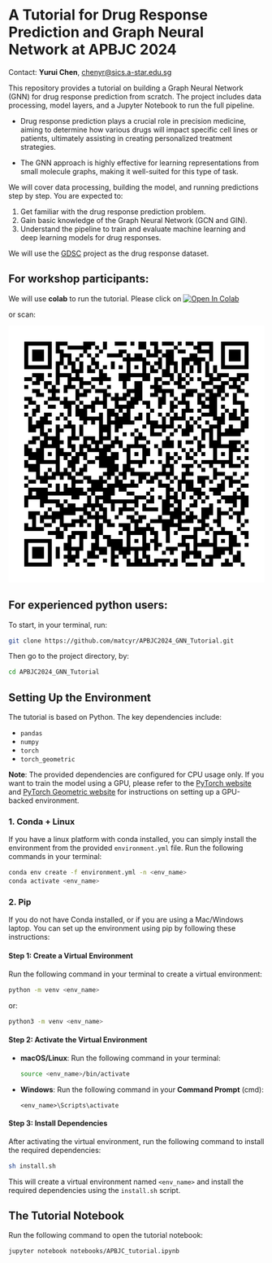 # A Tutorial for Drug Response Prediction and Graph Neural Network at APBJC 2024

Contact: **Yurui Chen**, [chenyr@sics.a-star.edu.sg](mailto:chenyr@sics.a-star.edu.sg)

This repository provides a tutorial on building a Graph Neural Network (GNN) for drug response prediction from scratch. The project includes data processing, model layers, and a Jupyter Notebook to run the full pipeline.

- Drug response prediction plays a crucial role in precision medicine, aiming to determine how various drugs will impact specific cell lines or patients, ultimately assisting in creating personalized treatment strategies.

- The GNN approach is highly effective for learning representations from small molecule graphs, making it well-suited for this type of task.

We will cover data processing, building the model, and running predictions step by step. You are expected to:
1. Get familiar with the drug response prediction problem.
2. Gain basic knowledge of the Graph Neural Network (GCN and GIN).
3. Understand the pipeline to train and evaluate machine learning and deep learning models for drug responses.

We will use the [GDSC](https://www.cancerrxgene.org/) project as the drug response dataset.

## For workshop participants:
We will use **colab** to run the tutorial. Please click on <a href="https://colab.research.google.com/github/matcyr/APBJC2024_GNN_Tutorial/blob/master/notebooks/APBJC_tutorial_colab.ipynb" target="_parent"><img src="https://colab.research.google.com/assets/colab-badge.svg" alt="Open In Colab"/></a>

or scan:

<img src="qr-code_colab.png" alt="Open In Colab" width="600px"/>





## For experienced python users:
To start, in your terminal, run:
```bash
git clone https://github.com/matcyr/APBJC2024_GNN_Tutorial.git
```
Then go to the project directory, by:
```bash
cd APBJC2024_GNN_Tutorial
```

## Setting Up the Environment
The tutorial is based on Python. The key dependencies include:
- `pandas`
- `numpy`
- `torch`
- `torch_geometric`


**Note**: The provided dependencies are configured for CPU usage only. If you want to train the model using a GPU, please refer to the [PyTorch website](https://pytorch.org/get-started/locally/) and [PyTorch Geometric website](https://pytorch-geometric.readthedocs.io/en/latest/) for instructions on setting up a GPU-backed environment.

### 1. Conda + Linux
If you have a linux platform with conda installed, you can simply install the environment from the provided `environment.yml` file. Run the following commands in your terminal:

```bash
conda env create -f environment.yml -n <env_name>
conda activate <env_name>
```

### 2. Pip
If you do not have Conda installed, or if you are using a Mac/Windows laptop. You can set up the environment using pip by following these instructions:

#### Step 1: Create a Virtual Environment
Run the following command in your terminal to create a virtual environment:

```bash
python -m venv <env_name>
```
or:
```bash
python3 -m venv <env_name>
```

#### Step 2: Activate the Virtual Environment
- **macOS/Linux**: Run the following command in your terminal:
  
  ```bash
  source <env_name>/bin/activate
  ```

- **Windows**: Run the following command in your **Command Prompt** (cmd):
  
  ```
  <env_name>\Scripts\activate
  ```

#### Step 3: Install Dependencies
After activating the virtual environment, run the following command to install the required dependencies:

```bash
sh install.sh
```

This will create a virtual environment named `<env_name>` and install the required dependencies using the `install.sh` script.

## The Tutorial Notebook
Run the following command to open the tutorial notebook:
```bash
jupyter notebook notebooks/APBJC_tutorial.ipynb
```
